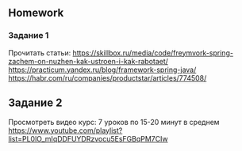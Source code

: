 ##  Homework

### Задание 1
Прочитать статьи:
https://skillbox.ru/media/code/freymvork-spring-zachem-on-nuzhen-kak-ustroen-i-kak-rabotaet/
https://practicum.yandex.ru/blog/framework-spring-java/
https://habr.com/ru/companies/productstar/articles/774508/

## Задание 2
Просмотреть видео курс: 
7 уроков по 15-20 минут в среднем
https://www.youtube.com/playlist?list=PL0lO_mIqDDFUYDRzvocu5EsFGBqPM7CIw 
